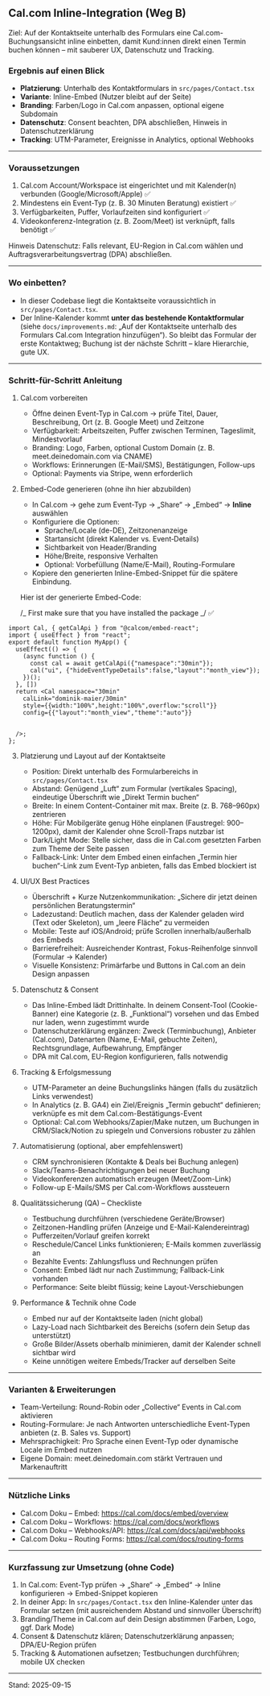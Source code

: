 ## Cal.com Inline-Integration (Weg B)

Ziel: Auf der Kontaktseite unterhalb des Formulars eine Cal.com-Buchungsansicht inline einbetten, damit Kund:innen direkt einen Termin buchen können – mit sauberer UX, Datenschutz und Tracking.

### Ergebnis auf einen Blick

- **Platzierung**: Unterhalb des Kontaktformulars in `src/pages/Contact.tsx`
- **Variante**: Inline-Embed (Nutzer bleibt auf der Seite)
- **Branding**: Farben/Logo in Cal.com anpassen, optional eigene Subdomain
- **Datenschutz**: Consent beachten, DPA abschließen, Hinweis in Datenschutzerklärung
- **Tracking**: UTM-Parameter, Ereignisse in Analytics, optional Webhooks

---

### Voraussetzungen

1. Cal.com Account/Workspace ist eingerichtet und mit Kalender(n) verbunden (Google/Microsoft/Apple) ✅
2. Mindestens ein Event-Typ (z. B. 30 Minuten Beratung) existiert ✅
3. Verfügbarkeiten, Puffer, Vorlaufzeiten sind konfiguriert ✅
4. Videokonferenz-Integration (z. B. Zoom/Meet) ist verknüpft, falls benötigt ✅

Hinweis Datenschutz: Falls relevant, EU-Region in Cal.com wählen und Auftragsverarbeitungsvertrag (DPA) abschließen.

---

### Wo einbetten?

- In dieser Codebase liegt die Kontaktseite voraussichtlich in `src/pages/Contact.tsx`.
- Der Inline-Kalender kommt **unter das bestehende Kontaktformular** (siehe `docs/improvements.md`: „Auf der Kontaktseite unterhalb des Formulars Cal.com Integration hinzufügen“). So bleibt das Formular der erste Kontaktweg; Buchung ist der nächste Schritt – klare Hierarchie, gute UX.

---

### Schritt-für-Schritt Anleitung

1. Cal.com vorbereiten

   - Öffne deinen Event-Typ in Cal.com → prüfe Titel, Dauer, Beschreibung, Ort (z. B. Google Meet) und Zeitzone
   - Verfügbarkeit: Arbeitszeiten, Puffer zwischen Terminen, Tageslimit, Mindestvorlauf
   - Branding: Logo, Farben, optional Custom Domain (z. B. meet.deinedomain.com via CNAME)
   - Workflows: Erinnerungen (E-Mail/SMS), Bestätigungen, Follow-ups
   - Optional: Payments via Stripe, wenn erforderlich

2. Embed-Code generieren (ohne ihn hier abzubilden)

   - In Cal.com → gehe zum Event-Typ → „Share“ → „Embed“ → **Inline** auswählen
   - Konfiguriere die Optionen:
     - Sprache/Locale (de-DE), Zeitzonenanzeige
     - Startansicht (direkt Kalender vs. Event‑Details)
     - Sichtbarkeit von Header/Branding
     - Höhe/Breite, responsive Verhalten
     - Optional: Vorbefüllung (Name/E-Mail), Routing-Formulare
   - Kopiere den generierten Inline-Embed-Snippet für die spätere Einbindung.

   Hier ist der generierte Embed-Code:

   /_ First make sure that you have installed the package _/ ✅

```
import Cal, { getCalApi } from "@calcom/embed-react";
import { useEffect } from "react";
export default function MyApp() {
  useEffect(() => {
    (async function () {
      const cal = await getCalApi({"namespace":"30min"});
      cal("ui", {"hideEventTypeDetails":false,"layout":"month_view"});
    })();
  }, [])
  return <Cal namespace="30min"
    calLink="dominik-maier/30min"
    style={{width:"100%",height:"100%",overflow:"scroll"}}
    config={{"layout":"month_view","theme":"auto"}}


  />;
};
```

3. Platzierung und Layout auf der Kontaktseite

   - Position: Direkt unterhalb des Formularbereichs in `src/pages/Contact.tsx`
   - Abstand: Genügend „Luft“ zum Formular (vertikales Spacing), eindeutige Überschrift wie „Direkt Termin buchen“
   - Breite: In einem Content-Container mit max. Breite (z. B. 768–960px) zentrieren
   - Höhe: Für Mobilgeräte genug Höhe einplanen (Faustregel: 900–1200px), damit der Kalender ohne Scroll-Traps nutzbar ist
   - Dark/Light Mode: Stelle sicher, dass die in Cal.com gesetzten Farben zum Theme der Seite passen
   - Fallback-Link: Unter dem Embed einen einfachen „Termin hier buchen“-Link zum Event-Typ anbieten, falls das Embed blockiert ist

4. UI/UX Best Practices

   - Überschrift + Kurze Nutzenkommunikation: „Sichere dir jetzt deinen persönlichen Beratungstermin“
   - Ladezustand: Deutlich machen, dass der Kalender geladen wird (Text oder Skeleton), um „leere Fläche“ zu vermeiden
   - Mobile: Teste auf iOS/Android; prüfe Scrollen innerhalb/außerhalb des Embeds
   - Barrierefreiheit: Ausreichender Kontrast, Fokus-Reihenfolge sinnvoll (Formular → Kalender)
   - Visuelle Konsistenz: Primärfarbe und Buttons in Cal.com an dein Design anpassen

5. Datenschutz & Consent

   - Das Inline-Embed lädt Drittinhalte. In deinem Consent-Tool (Cookie-Banner) eine Kategorie (z. B. „Funktional“) vorsehen und das Embed nur laden, wenn zugestimmt wurde
   - Datenschutzerklärung ergänzen: Zweck (Terminbuchung), Anbieter (Cal.com), Datenarten (Name, E-Mail, gebuchte Zeiten), Rechtsgrundlage, Aufbewahrung, Empfänger
   - DPA mit Cal.com, EU-Region konfigurieren, falls notwendig

6. Tracking & Erfolgsmessung

   - UTM-Parameter an deine Buchungslinks hängen (falls du zusätzlich Links verwendest)
   - In Analytics (z. B. GA4) ein Ziel/Ereignis „Termin gebucht“ definieren; verknüpfe es mit dem Cal.com-Bestätigungs-Event
   - Optional: Cal.com Webhooks/Zapier/Make nutzen, um Buchungen in CRM/Slack/Notion zu spiegeln und Conversions robuster zu zählen

7. Automatisierung (optional, aber empfehlenswert)

   - CRM synchronisieren (Kontakte & Deals bei Buchung anlegen)
   - Slack/Teams-Benachrichtigungen bei neuer Buchung
   - Videokonferenzen automatisch erzeugen (Meet/Zoom-Link)
   - Follow-up E-Mails/SMS per Cal.com-Workflows aussteuern

8. Qualitätssicherung (QA) – Checkliste

   - Testbuchung durchführen (verschiedene Geräte/Browser)
   - Zeitzonen-Handling prüfen (Anzeige und E-Mail-Kalendereintrag)
   - Pufferzeiten/Vorlauf greifen korrekt
   - Reschedule/Cancel Links funktionieren; E-Mails kommen zuverlässig an
   - Bezahlte Events: Zahlungsfluss und Rechnungen prüfen
   - Consent: Embed lädt nur nach Zustimmung; Fallback-Link vorhanden
   - Performance: Seite bleibt flüssig; keine Layout-Verschiebungen

9. Performance & Technik ohne Code
   - Embed nur auf der Kontaktseite laden (nicht global)
   - Lazy-Load nach Sichtbarkeit des Bereichs (sofern dein Setup das unterstützt)
   - Große Bilder/Assets oberhalb minimieren, damit der Kalender schnell sichtbar wird
   - Keine unnötigen weitere Embeds/Tracker auf derselben Seite

---

### Varianten & Erweiterungen

- Team-Verteilung: Round-Robin oder „Collective“ Events in Cal.com aktivieren
- Routing-Formulare: Je nach Antworten unterschiedliche Event-Typen anbieten (z. B. Sales vs. Support)
- Mehrsprachigkeit: Pro Sprache einen Event-Typ oder dynamische Locale im Embed nutzen
- Eigene Domain: meet.deinedomain.com stärkt Vertrauen und Markenauftritt

---

### Nützliche Links

- Cal.com Doku – Embed: https://cal.com/docs/embed/overview
- Cal.com Doku – Workflows: https://cal.com/docs/workflows
- Cal.com Doku – Webhooks/API: https://cal.com/docs/api/webhooks
- Cal.com Doku – Routing Forms: https://cal.com/docs/routing-forms

---

### Kurzfassung zur Umsetzung (ohne Code)

1. In Cal.com: Event-Typ prüfen → „Share“ → „Embed“ → Inline konfigurieren → Embed-Snippet kopieren
2. In deiner App: In `src/pages/Contact.tsx` den Inline-Kalender unter das Formular setzen (mit ausreichendem Abstand und sinnvoller Überschrift)
3. Branding/Theme in Cal.com auf dein Design abstimmen (Farben, Logo, ggf. Dark Mode)
4. Consent & Datenschutz klären; Datenschutzerklärung anpassen; DPA/EU-Region prüfen
5. Tracking & Automationen aufsetzen; Testbuchungen durchführen; mobile UX checken

---

Stand: 2025-09-15
